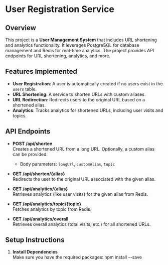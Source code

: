 # User Registration Service

## Overview
This project is a **User Management System** that includes URL shortening and analytics functionality. It leverages PostgreSQL for database management and Redis for real-time analytics. The project provides API endpoints for URL shortening, analytics, and more.

## Features Implemented
- **User Registration**: A user is automatically created if no users exist in the `users` table.
- **URL Shortening**: A service to shorten URLs with custom aliases.
- **URL Redirection**: Redirects users to the original URL based on a shortened alias.
- **Analytics**: Tracks analytics for shortened URLs, including user visits and topics.
  
## API Endpoints

- **POST /api/shorten**  
  Creates a shortened URL from a long URL. Optionally, a custom alias can be provided.
  - Body parameters: `longUrl`, `customAlias`, `topic`

- **GET /api/shorten/{alias}**  
  Redirects the user to the original URL associated with the given alias.

- **GET /api/analytics/{alias}**  
  Retrieves analytics (like user visits) for the given alias from Redis.

- **GET /api/analytics/topic/{topic}**  
  Fetches analytics by topic from Redis.

- **GET /api/analytics/overall**  
  Retrieves overall analytics (total visits, etc.) for all shortened URLs.

## Setup Instructions

1. **Install Dependencies**  
   Make sure you have the required packages:
   npm install --save